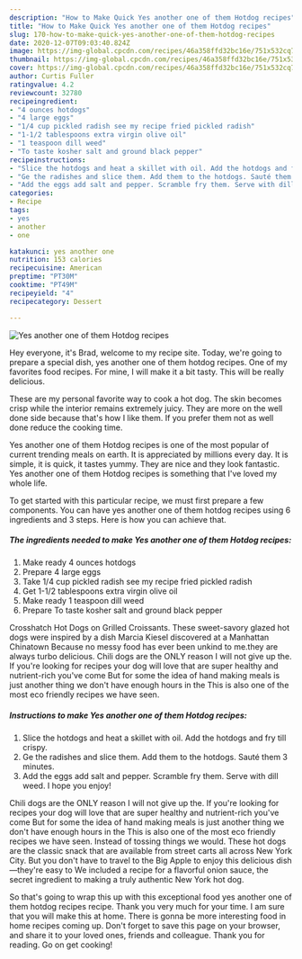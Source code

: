 ```yaml
---
description: "How to Make Quick Yes another one of them Hotdog recipes"
title: "How to Make Quick Yes another one of them Hotdog recipes"
slug: 170-how-to-make-quick-yes-another-one-of-them-hotdog-recipes
date: 2020-12-07T09:03:40.824Z
image: https://img-global.cpcdn.com/recipes/46a358ffd32bc16e/751x532cq70/yes-another-one-of-them-hotdog-recipes-recipe-main-photo.jpg
thumbnail: https://img-global.cpcdn.com/recipes/46a358ffd32bc16e/751x532cq70/yes-another-one-of-them-hotdog-recipes-recipe-main-photo.jpg
cover: https://img-global.cpcdn.com/recipes/46a358ffd32bc16e/751x532cq70/yes-another-one-of-them-hotdog-recipes-recipe-main-photo.jpg
author: Curtis Fuller
ratingvalue: 4.2
reviewcount: 32780
recipeingredient:
- "4 ounces hotdogs"
- "4 large eggs"
- "1/4 cup pickled radish see my recipe fried pickled radish"
- "1-1/2 tablespoons extra virgin olive oil"
- "1 teaspoon dill weed"
- "To taste kosher salt and ground black pepper"
recipeinstructions:
- "Slice the hotdogs and heat a skillet with oil. Add the hotdogs and fry till crispy."
- "Ge the radishes and slice them. Add them to the hotdogs. Sauté them 3 minutes."
- "Add the eggs add salt and pepper. Scramble fry them. Serve with dill weed. I hope you enjoy!"
categories:
- Recipe
tags:
- yes
- another
- one

katakunci: yes another one 
nutrition: 153 calories
recipecuisine: American
preptime: "PT30M"
cooktime: "PT49M"
recipeyield: "4"
recipecategory: Dessert

---
```



![Yes another one of them Hotdog recipes](https://img-global.cpcdn.com/recipes/46a358ffd32bc16e/751x532cq70/yes-another-one-of-them-hotdog-recipes-recipe-main-photo.jpg)

Hey everyone, it's Brad, welcome to my recipe site. Today, we're going to prepare a special dish, yes another one of them hotdog recipes. One of my favorites food recipes. For mine, I will make it a bit tasty. This will be really delicious.

These are my personal favorite way to cook a hot dog. The skin becomes crisp while the interior remains extremely juicy. They are more on the well done side because that&#39;s how I like them. If you prefer them not as well done reduce the cooking time.

Yes another one of them Hotdog recipes is one of the most popular of current trending meals on earth. It is appreciated by millions every day. It is simple, it is quick, it tastes yummy. They are nice and they look fantastic. Yes another one of them Hotdog recipes is something that I've loved my whole life.


To get started with this particular recipe, we must first prepare a few components. You can have yes another one of them hotdog recipes using 6 ingredients and 3 steps. Here is how you can achieve that.

<!--inarticleads1-->

##### The ingredients needed to make Yes another one of them Hotdog recipes:

1. Make ready 4 ounces hotdogs
1. Prepare 4 large eggs
1. Take 1/4 cup pickled radish see my recipe fried pickled radish
1. Get 1-1/2 tablespoons extra virgin olive oil
1. Make ready 1 teaspoon dill weed
1. Prepare To taste kosher salt and ground black pepper


Crosshatch Hot Dogs on Grilled Croissants. These sweet-savory glazed hot dogs were inspired by a dish Marcia Kiesel discovered at a Manhattan Chinatown Because no messy food has ever been unkind to me.they are always turbo delicious. Chili dogs are the ONLY reason I will not give up the. If you&#39;re looking for recipes your dog will love that are super healthy and nutrient-rich you&#39;ve come But for some the idea of hand making meals is just another thing we don&#39;t have enough hours in the This is also one of the most eco friendly recipes we have seen. 

<!--inarticleads2-->

##### Instructions to make Yes another one of them Hotdog recipes:

1. Slice the hotdogs and heat a skillet with oil. Add the hotdogs and fry till crispy.
1. Ge the radishes and slice them. Add them to the hotdogs. Sauté them 3 minutes.
1. Add the eggs add salt and pepper. Scramble fry them. Serve with dill weed. I hope you enjoy!


Chili dogs are the ONLY reason I will not give up the. If you&#39;re looking for recipes your dog will love that are super healthy and nutrient-rich you&#39;ve come But for some the idea of hand making meals is just another thing we don&#39;t have enough hours in the This is also one of the most eco friendly recipes we have seen. Instead of tossing things we would. These hot dogs are the classic snack that are available from street carts all across New York City. But you don&#39;t have to travel to the Big Apple to enjoy this delicious dish—they&#39;re easy to We included a recipe for a flavorful onion sauce, the secret ingredient to making a truly authentic New York hot dog. 

So that's going to wrap this up with this exceptional food yes another one of them hotdog recipes recipe. Thank you very much for your time. I am sure that you will make this at home. There is gonna be more interesting food in home recipes coming up. Don't forget to save this page on your browser, and share it to your loved ones, friends and colleague. Thank you for reading. Go on get cooking!
